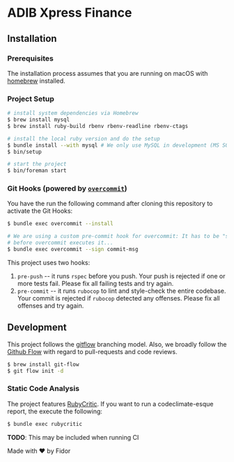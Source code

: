 # ADIB Xpress Finance

## Installation

### Prerequisites

The installation process assumes that you are running on macOS with [homebrew][1] installed.


### Project Setup

```sh
# install system dependencies via Homebrew
$ brew install mysql
$ brew install ruby-build rbenv rbenv-readline rbenv-ctags

# install the local ruby version and do the setup
$ bundle install --with mysql # We only use MySQL in development (MS SQL in production)
$ bin/setup

# start the project
$ bin/foreman start
```


### Git Hooks (powered by [`overcommit`][2])

You have the run the following command after cloning this repository to activate the Git Hooks:

```sh
$ bundle exec overcommit --install

# We are using a custom pre-commit hook for overcommit: It has to be "signed"
# before overcommit executes it...
$ bundle exec overcommit --sign commit-msg
```

This project uses two hooks:

1. `pre-push` -- it runs `rspec` before you push. Your push is rejected if one or more tests fail. Please fix all failing tests and try again.
2. `pre-commit` -- it runs `rubocop` to lint and style-check the entire codebase. Your commit is rejected if `rubocop` detected any offenses. Please fix all offenses and try again.


## Development

This project follows the [gitflow][3] branching model. Also, we broadly follow the [Github Flow][4] with regard to pull-requests and code reviews.

```sh
$ brew install git-flow
$ git flow init -d
```

### Static Code Analysis

The project features [RubyCritic][5]. If you want to run a codeclimate-esque report, the execute the following:

```sh
$ bundle exec rubycritic
```

**TODO**: This may be included when running CI


[1]: http://brew.sh/
[2]: https://github.com/brigade/overcommit
[3]: https://github.com/nvie/gitflow
[4]: https://guides.github.com/introduction/flow/
[5]: https://github.com/whitesmith/rubycritic

Made with :heart: by Fidor
